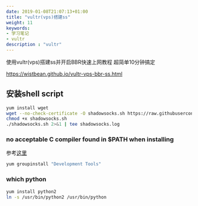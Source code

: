 ```yaml
---
date: 2019-01-08T21:07:13+01:00
title: "vultr(vps)搭建ss"
weight: 11
keywords:
- 学习笔记
- vultr
description : "vultr"
---
```



使用vultr(vps)搭建ss并开启BBR快速上网教程 超简单10分钟搞定

https://wistbean.github.io/vultr-vps-bbr-ss.html 

## 安装shell script

```bash
yum install wget
wget --no-check-certificate -O shadowsocks.sh https://raw.githubusercontent.com/teddysun/shadowsocks_install/master/shadowsocks.sh
chmod +x shadowsocks.sh
./shadowsocks.sh 2>&1 | tee shadowsocks.log
```

### no acceptable C compiler found in $PATH when installing 

 参考[这里](https://stackoverflow.com/questions/19816275/no-acceptable-c-compiler-found-in-path-when-installing-python)

```bash
yum groupinstall "Development Tools"
```

### which python

```bash
yum install python2
ln -s /usr/bin/python2 /usr/bin/python
```
